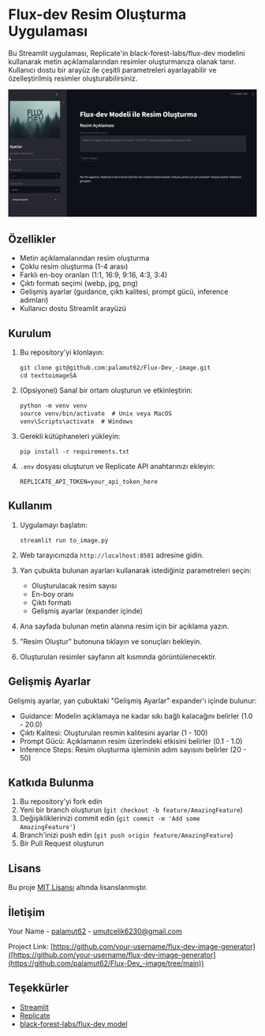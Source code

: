 # Flux-dev Resim Oluşturma Uygulaması

Bu Streamlit uygulaması, Replicate'in black-forest-labs/flux-dev modelini kullanarak metin açıklamalarından resimler oluşturmanıza olanak tanır. Kullanıcı dostu bir arayüz ile çeşitli parametreleri ayarlayabilir ve özelleştirilmiş resimler oluşturabilirsiniz.

![Uygulama Ekran Görüntüsü](fluxdev.png)

## Özellikler

- Metin açıklamalarından resim oluşturma
- Çoklu resim oluşturma (1-4 arası)
- Farklı en-boy oranları (1:1, 16:9, 9:16, 4:3, 3:4)
- Çıktı formatı seçimi (webp, jpg, png)
- Gelişmiş ayarlar (guidance, çıktı kalitesi, prompt gücü, inference adımları)
- Kullanıcı dostu Streamlit arayüzü

## Kurulum

1. Bu repository'yi klonlayın:
   ```
   git clone git@github.com:palamut62/Flux-Dev_-image.git
   cd texttoimageSA
   ```

2. (Opsiyonel) Sanal bir ortam oluşturun ve etkinleştirin:
   ```
   python -m venv venv
   source venv/bin/activate  # Unix veya MacOS
   venv\Scripts\activate  # Windows
   ```

3. Gerekli kütüphaneleri yükleyin:
   ```
   pip install -r requirements.txt
   ```

4. `.env` dosyası oluşturun ve Replicate API anahtarınızı ekleyin:
   ```
   REPLICATE_API_TOKEN=your_api_token_here
   ```

## Kullanım

1. Uygulamayı başlatın:
   ```
   streamlit run to_image.py
   ```

2. Web tarayıcınızda `http://localhost:8501` adresine gidin.

3. Yan çubukta bulunan ayarları kullanarak istediğiniz parametreleri seçin:
   - Oluşturulacak resim sayısı
   - En-boy oranı
   - Çıktı formatı
   - Gelişmiş ayarlar (expander içinde)

4. Ana sayfada bulunan metin alanına resim için bir açıklama yazın.

5. "Resim Oluştur" butonuna tıklayın ve sonuçları bekleyin.

6. Oluşturulan resimler sayfanın alt kısmında görüntülenecektir.

## Gelişmiş Ayarlar

Gelişmiş ayarlar, yan çubuktaki "Gelişmiş Ayarlar" expander'ı içinde bulunur:

- Guidance: Modelin açıklamaya ne kadar sıkı bağlı kalacağını belirler (1.0 - 20.0)
- Çıktı Kalitesi: Oluşturulan resmin kalitesini ayarlar (1 - 100)
- Prompt Gücü: Açıklamanın resim üzerindeki etkisini belirler (0.1 - 1.0)
- Inference Steps: Resim oluşturma işleminin adım sayısını belirler (20 - 50)

## Katkıda Bulunma

1. Bu repository'yi fork edin
2. Yeni bir branch oluşturun (`git checkout -b feature/AmazingFeature`)
3. Değişikliklerinizi commit edin (`git commit -m 'Add some AmazingFeature'`)
4. Branch'inizi push edin (`git push origin feature/AmazingFeature`)
5. Bir Pull Request oluşturun

## Lisans

Bu proje [MIT Lisansı](LICENSE) altında lisanslanmıştır.

## İletişim

Your Name - [palamut62](https://x.com/palamut62) - umutcelik6230@gmail.com

Project Link: [https://github.com/your-username/flux-dev-image-generator]([https://github.com/your-username/flux-dev-image-generator](https://github.com/palamut62/Flux-Dev_-image/tree/main))

## Teşekkürler

- [Streamlit](https://streamlit.io/)
- [Replicate](https://replicate.com/)
- [black-forest-labs/flux-dev model](https://replicate.com/black-forest-labs/flux-dev)

